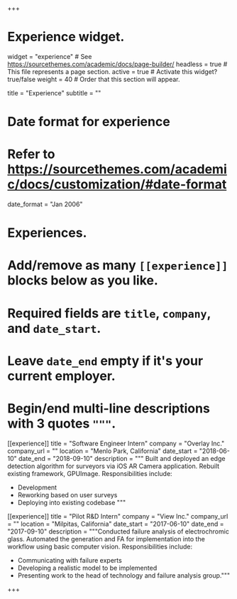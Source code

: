 +++
# Experience widget.
widget = "experience"  # See https://sourcethemes.com/academic/docs/page-builder/
headless = true  # This file represents a page section.
active = true  # Activate this widget? true/false
weight = 40  # Order that this section will appear.

title = "Experience"
subtitle = ""

# Date format for experience
#   Refer to https://sourcethemes.com/academic/docs/customization/#date-format
date_format = "Jan 2006"

# Experiences.
#   Add/remove as many `[[experience]]` blocks below as you like.
#   Required fields are `title`, `company`, and `date_start`.
#   Leave `date_end` empty if it's your current employer.
#   Begin/end multi-line descriptions with 3 quotes `"""`.
[[experience]]
  title = "Software Engineer Intern"
  company = "Overlay Inc."
  company_url = ""
  location = "Menlo Park, California"
  date_start = "2018-06-10"
  date_end = "2018-09-10"
  description = """
  Built and deployed an edge detection algorithm for surveyors via iOS AR Camera application. Rebuilt existing framework, GPUImage.
  Responsibilities include:

  * Development
  * Reworking based on user surveys
  * Deploying into existing codebase
  """

[[experience]]
  title = "Pilot R&D Intern"
  company = "View Inc."
  company_url = ""
  location = "Milpitas, California"
  date_start = "2017-06-10"
  date_end = "2017-09-10"
  description = """Conducted failure analysis of electrochromic glass. Automated the generation and FA for implementation into the workflow using basic computer vision.
  Responsibilities include:

  * Communicating with failure experts
  * Developing a realistic model to be implemented
  * Presenting work to the head of technology and failure analysis group."""

+++
